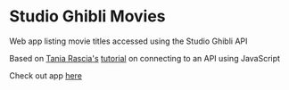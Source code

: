 # Studio Ghibli Movies
Web app listing movie titles accessed using the Studio Ghibli API

Based on [Tania Rascia's](https://github.com/taniarascia) [tutorial](https://www.taniarascia.com/how-to-connect-to-an-api-with-javascript/) on connecting to an API using JavaScript

Check out app [here](http://danstrong.tech/studio-ghibli-app/)
